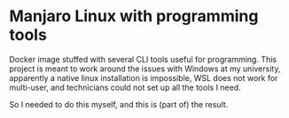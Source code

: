 # Manjaro Linux with programming tools

Docker image stuffed with several CLI tools useful for programming.
This project is meant to work around the issues with Windows at my university,
apparently a native linux installation is impossible,
WSL does not work for multi-user,
and technicians could not set up all the tools I need.

So I needed to do this myself, and this is (part of) the result.
